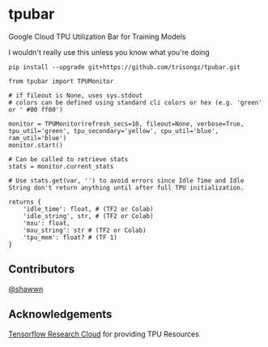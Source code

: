 # tpubar
 Google Cloud TPU Utilization Bar for Training Models

I wouldn't really use this unless you know what you're doing

```shell
pip install --upgrade git+https://github.com/trisongz/tpubar.git
```


```python3
from tpubar import TPUMonitor

# if fileout is None, uses sys.stdout
# colors can be defined using standard cli colors or hex (e.g. 'green' or ' #00 ff00')

monitor = TPUMonitor(refresh_secs=10, fileout=None, verbose=True, tpu_util='green', tpu_secondary='yellow', cpu_util='blue', ram_util='blue')
monitor.start()

# Can be called to retrieve stats
stats = monitor.current_stats

# Use stats.get(var, '') to avoid errors since Idle Time and Idle String don't return anything until after full TPU initialization.

returns {
    'idle_time': float, # (TF2 or Colab)
    'idle_string', str, # (TF2 or Colab)
    'mxu': float,
    'mxu_string': str # (TF2 or Colab)
    'tpu_mem': float? # (TF 1)
}

```

## Contributors

[@shawwn](https://github.com/shawwn)

## Acknowledgements

[Tensorflow Research Cloud](https://www.tensorflow.org/tfrc) for providing TPU Resources